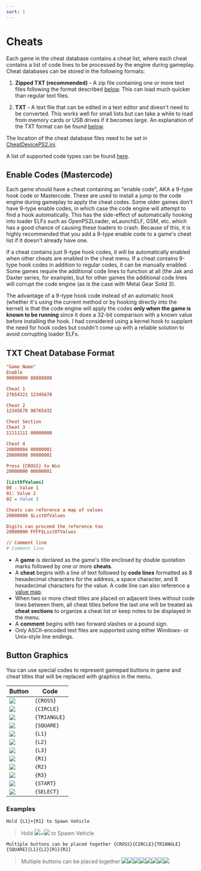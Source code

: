 ```yaml
---
sort: 1
---
```


# Cheats

Each game in the cheat database contains a cheat list, where each cheat contains a list of code lines to be processed by the engine during gameplay. Cheat databases can be stored in the following formats:

1. **Zipped TXT (recommended)** - A zip file containing one or more text files following the format described [below](#txt-cheat-database-format). This can load much quicker than regular text files.

2. **TXT** - A text file that can be edited in a text editor and doesn't need to be converted. This works well for small lists but can take a while to load from memory cards or USB drives if it becomes large. An explanation of the TXT format can be found [below](#txt-cheat-database-format).

The location of the cheat database files need to be set in [CheatDevicePS2.ini](./Settings.md).

A list of supported code types can be found [here](./Code-Types.md).

## Enable Codes (Mastercode)
Each game should have a cheat containing an "enable code", AKA a 9-type hook code or Mastercode. These are used to install a jump to the code engine during gameplay to apply the cheat codes. Some older games don't have 9-type enable codes, in which case the code engine will attempt to find a hook automatically. This has the side-effect of automatically hooking into loader ELFs such as OpenPS2Loader, wLaunchELF, GSM, etc. which has a good chance of causing these loaders to crash. Because of this, it is highly recommended that you add a 9-type enable code to a game's cheat list if it doesn't already have one.

If a cheat contains just 9-type hook codes, it will be automatically enabled when other cheats are enabled in the cheat menu. If a cheat contains 9-type hook codes in addition to regular codes, it can be manually enabled. Some games require the additional code lines to function at all (the Jak and Daxter series, for example), but for other games the additional code lines will corrupt the code engine (as is the case with Metal Gear Solid 3).

The advantage of a 9-type hook code instead of an automatic hook (whether it's using the current method or by hooking directly into the kernel) is that the code engine will apply the codes **only when the game is known to be running** since it does a 32-bit comparison with a known value before installing the hook. I had considered using a kernel hook to supplant the need for hook codes but couldn't come up with a reliable solution to avoid corrupting loader ELFs.

## TXT Cheat Database Format

```ini
"Game Name"
Enable
90000000 88888888

Cheat 1
27654321 12345678

Cheat 2
12345678 98765432

Cheat Section
Cheat 3
11111111 00000000

Cheat 4
20000004 00000001
20000008 00000001

Press {CROSS} to Win
20000000 00000001

[ListOfValues]
00 - Value 1
01: Value 2
02 = Value 3

Cheats can reference a map of values
20000000 $ListOfValues

Digits can proceed the reference too
20000000 FFFF$ListOfValues

// Comment line
# Comment line
```

* A **game** is declared as the game's title enclosed by double quotation marks followed by one or more **cheats**.
* A **cheat** begins with a line of text followed by **code lines** formatted as 8 hexadecimal characters for the address, a space character, and 8 hexadecimal characters for the value. A code line can also reference a [value map](Value-Mapped-Cheats.md).
* When two or more cheat titles are placed on adjacent lines without code lines between them, all cheat titles before the last one will be treated as **cheat sections** to organize a cheat list or keep notes to be displayed in the menu.
* A **comment** begins with two forward slashes or a pound sign.
* Only ASCII-encoded text files are supported using either Windows- or Unix-style line endings.

## Button Graphics

You can use special codes to represent gamepad buttons in game and cheat titles that will be replaced with graphics in the menu.

|Button|Code|
|---|---|
|![](https://raw.githubusercontent.com/israpps/CheatDevicePS2/master/resources/buttonCross.png)|`{CROSS}`|
|![](https://raw.githubusercontent.com/israpps/CheatDevicePS2/master/resources/buttonCircle.png)|`{CIRCLE}`|
|![](https://raw.githubusercontent.com/israpps/CheatDevicePS2/master/resources/buttonTriangle.png)|`{TRIANGLE}`|
|![](https://raw.githubusercontent.com/israpps/CheatDevicePS2/master/resources/buttonSquare.png)|`{SQUARE}`|
|![](https://raw.githubusercontent.com/israpps/CheatDevicePS2/master/resources/buttonL1.png)|`{L1}`|
|![](https://raw.githubusercontent.com/israpps/CheatDevicePS2/master/resources/buttonL2.png)|`{L2}`|
|![](https://raw.githubusercontent.com/israpps/CheatDevicePS2/master/resources/buttonL3.png)|`{L3}`|
|![](https://raw.githubusercontent.com/israpps/CheatDevicePS2/master/resources/buttonR1.png)|`{R1}`|
|![](https://raw.githubusercontent.com/israpps/CheatDevicePS2/master/resources/buttonR2.png)|`{R2}`|
|![](https://raw.githubusercontent.com/israpps/CheatDevicePS2/master/resources/buttonR3.png)|`{R3}`|
|![](https://raw.githubusercontent.com/israpps/CheatDevicePS2/master/resources/buttonStart.png)|`{START}`|
|![](https://raw.githubusercontent.com/israpps/CheatDevicePS2/master/resources/buttonSelect.png)|`{SELECT}`|

### Examples

`Hold {L1}+{R1} to Spawn Vehicle`

> Hold ![](https://raw.githubusercontent.com/israpps/CheatDevicePS2/master/resources/buttonL1.png)+![](https://raw.githubusercontent.com/israpps/CheatDevicePS2/master/resources/buttonR1.png) to Spawn Vehicle

`Multiple buttons can be placed together {CROSS}{CIRCLE}{TRIANGLE}{SQUARE}{L1}{L2}{R1}{R2}`

> Multiple buttons can be placed together ![](https://raw.githubusercontent.com/israpps/CheatDevicePS2/master/resources/buttonCross.png)![](https://raw.githubusercontent.com/israpps/CheatDevicePS2/master/resources/buttonCircle.png)![](https://raw.githubusercontent.com/israpps/CheatDevicePS2/master/resources/buttonTriangle.png)![](https://raw.githubusercontent.com/israpps/CheatDevicePS2/master/resources/buttonSquare.png)![](https://raw.githubusercontent.com/israpps/CheatDevicePS2/master/resources/buttonL1.png)![](https://raw.githubusercontent.com/israpps/CheatDevicePS2/master/resources/buttonL2.png)![](https://raw.githubusercontent.com/israpps/CheatDevicePS2/master/resources/buttonR1.png)![](https://raw.githubusercontent.com/israpps/CheatDevicePS2/master/resources/buttonR2.png)